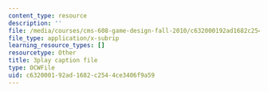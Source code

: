```yaml
---
content_type: resource
description: ''
file: /media/courses/cms-608-game-design-fall-2010/c632000192ad1682c2544ce3406f9a59_68573.srt
file_type: application/x-subrip
learning_resource_types: []
resourcetype: Other
title: 3play caption file
type: OCWFile
uid: c6320001-92ad-1682-c254-4ce3406f9a59
---
```

